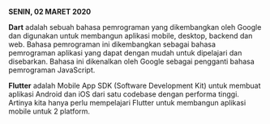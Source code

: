 **SENIN, 02 MARET 2020**

**Dart** adalah sebuah bahasa pemrograman yang dikembangkan oleh Google dan digunakan untuk membangun aplikasi mobile, desktop, backend dan web. Bahasa pemrograman ini dikembangkan sebagai bahasa pemrograman aplikasi yang dapat dengan mudah untuk dipelajari dan disebarkan. Bahasa ini dikenalkan oleh Google sebagai pengganti bahasa pemrograman JavaScript.

**Flutter** adalah Mobile App SDK (Software Development Kit) untuk membuat aplikasi Android dan iOS dari satu codebase dengan performa tinggi. Artinya kita hanya perlu mempelajari Flutter untuk membangun aplikasi mobile untuk 2 platform.
